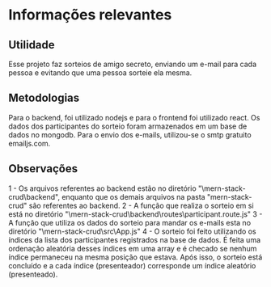 # Informações relevantes
## Utilidade
Esse projeto faz sorteios de amigo secreto, enviando um e-mail para cada pessoa e evitando que uma pessoa sorteie ela mesma.

## Metodologias
Para o backend, foi utilizado nodejs e para o frontend foi utilizado react. Os dados dos participantes do sorteio foram armazenados em um base de dados no mongodb. Para o envio dos e-mails, utilizou-se o smtp gratuito emailjs.com.  

## Observações
1 - Os arquivos referentes ao backend estão no diretório "\mern-stack-crud\backend", enquanto que os demais arquivos na pasta "mern-stack-crud" são referentes ao backend.
2 - A função que realiza o sorteio em si está no diretório "\mern-stack-crud\backend\routes\participant.route.js"
3 - A função que utiliza os dados do sorteio para mandar os e-mails esta no diretório "\mern-stack-crud\src\App.js"
4 - O sorteio foi feito utilizando os índices da lista dos participantes registrados na base de dados. É feita uma ordenação aleatória desses índices em uma array e é checado se nenhum índice permaneceu na mesma posição que estava. Após isso, o sorteio está concluído e a cada índice (presenteador) corresponde um índice aleatório (presenteado).